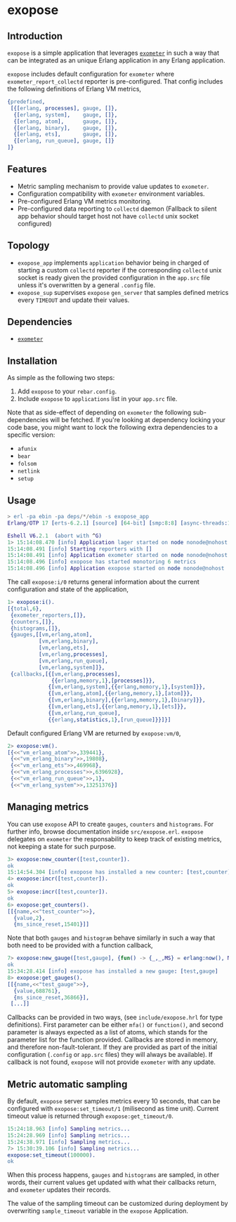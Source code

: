 exopose
=================

## Introduction

`exopose` is a simple application that leverages [`exometer`](https://github.com/Feuerlabs/exometer) in such a way that can be integrated as an unique Erlang application in any Erlang application.

`exopose` includes default configuration for `exometer` where `exometer_report_collectd` reporter is pre-configured. That config includes the following definitions of Erlang VM metrics,

```erlang
{predefined,
 [{[erlang, processes], gauge, []},
  {[erlang, system],    gauge, []},
  {[erlang, atom],      gauge, []},
  {[erlang, binary],    gauge, []},
  {[erlang, ets],       gauge, []},
  {[erlang, run_queue], gauge, []}
]}
```

## Features

- Metric sampling mechanism to provide value updates to `exometer`.
- Configuration compatibility with `exometer` environment variables.
- Pre-configured Erlang VM metrics monitoring.
- Pre-configured data reporting to `collectd` daemon (Fallback to silent app behavior should target host not have `collectd` unix socket configured)

## Topology

- `exopose_app` implements `application` behavior being in charged of starting a custom `collectd` reporter if the corresponding `collectd` unix socket is ready given the provided configuration in the `app.src` file unless it's overwritten by a general `.config` file.
- `exopose_sup` supervises `exopose` `gen_server` that samples defined metrics every `TIMEOUT` and update their values.

## Dependencies

- [`exometer`](https://github.com/Feuerlabs/exometer)

## Installation

As simple as the following two steps:

1. Add `exopose` to your `rebar.config`.
2. Include `exopose` to `applications` list in your `app.src` file.

Note that as side-effect of depending on `exometer` the following sub-dependencies will be fetched. If you're looking at dependency locking your code base, you might want to lock the following extra dependencies to a specific version:

- `afunix`
- `bear`
- `folsom`
- `netlink`
- `setup`

## Usage

```erlang
> erl -pa ebin -pa deps/*/ebin -s exopose_app
Erlang/OTP 17 [erts-6.2.1] [source] [64-bit] [smp:8:8] [async-threads:10] [hipe] [kernel-poll:false] [dtrace]

Eshell V6.2.1  (abort with ^G)
1> 15:14:08.470 [info] Application lager started on node nonode@nohost
15:14:08.491 [info] Starting reporters with []
15:14:08.491 [info] Application exometer started on node nonode@nohost
15:14:08.496 [info] exopose has started monotoring 6 metrics
15:14:08.496 [info] Application exopose started on node nonode@nohost
```

The call `exopose:i/0` returns general information about the current configuration and state of the application,

```erlang
1> exopose:i().
[{total,6},
 {exometer_reporters,[]},
 {counters,[]},
 {histograms,[]},
 {gauges,[[vm,erlang,atom],
          [vm,erlang,binary],
          [vm,erlang,ets],
          [vm,erlang,processes],
          [vm,erlang,run_queue],
          [vm,erlang,system]]},
 {callbacks,[{[vm,erlang,processes],
              {{erlang,memory,1},[processes]}},
             {[vm,erlang,system],{{erlang,memory,1},[system]}},
             {[vm,erlang,atom],{{erlang,memory,1},[atom]}},
             {[vm,erlang,binary],{{erlang,memory,1},[binary]}},
             {[vm,erlang,ets],{{erlang,memory,1},[ets]}},
             {[vm,erlang,run_queue],
             {{erlang,statistics,1},[run_queue]}}]}]
```

Default configured Erlang VM are returned by `exopose:vm/0`,

```erlang
2> exopose:vm().
[{<<"vm_erlang_atom">>,339441},
 {<<"vm_erlang_binary">>,19808},
 {<<"vm_erlang_ets">>,469968},
 {<<"vm_erlang_processes">>,6396928},
 {<<"vm_erlang_run_queue">>,1},
 {<<"vm_erlang_system">>,13251376}]
```     

## Managing metrics

You can use `exopose` API to create `gauges`, `counters` and `histograms`. For further info, browse documentation inside `src/exopose.erl`. `exopose` delegates on `exometer` the responsability to keep track of existing metrics, not keeping a state for such purpose. 

```erlang
3> exopose:new_counter([test,counter]).
ok
15:14:54.304 [info] exopose has installed a new counter: [test,counter]
4> exopose:incr([test,counter]).
ok
5> exopose:incr([test,counter]).
ok
6> exopose:get_counters().
[[{name,<<"test_counter">>},
  {value,2},
  {ms_since_reset,15401}]]  
```

Note that both `gauges` and `histogram` behave similarly in such a way that both need to be provided with a function callback,

```erlang
7> exopose:new_gauge([test,gauge], {fun() -> {_,_,MS} = erlang:now(), MS end, []}).
ok
15:34:28.414 [info] exopose has installed a new gauge: [test,gauge]
8> exopose:get_gauges().
[[{name,<<"test_gauge">>},
  {value,688761},
  {ms_since_reset,36866}],
 [...]]
```

Callbacks can be provided in two ways, (see `include/exopose.hrl` for type definitions). First parameter can be either `mfa()` or `function()`, and second parameter is always expected as a list of atoms, which stands for the parameter list for the function provided. Callbacks are stored in memory, and therefore non-fault-tolerant. If they are provided as part of the initial configuration (`.config` or `app.src` files) they will always be available). If callback is not found, `exopose` will not provide `exometer` with any update.

## Metric automatic sampling

By default, `exopose` server samples metrics every 10 seconds, that can be configured with `exopose:set_timeout/1` (milisecond as time unit). Current timeout value is returned through `exopose:get_timeout/0`.

```erlang
15:24:18.963 [info] Sampling metrics...
15:24:28.969 [info] Sampling metrics...
15:24:38.971 [info] Sampling metrics...
7> 15:30:39.106 [info] Sampling metrics...
exopose:set_timeout(100000).
ok
```

When this process happens, `gauges` and `histograms` are sampled, in other words, their current values get updated with what their callbacks return, and `exometer` updates their records.

The value of the sampling timeout can be customized during deployment by overwriting `sample_timeout` variable in the `exopose` Application.